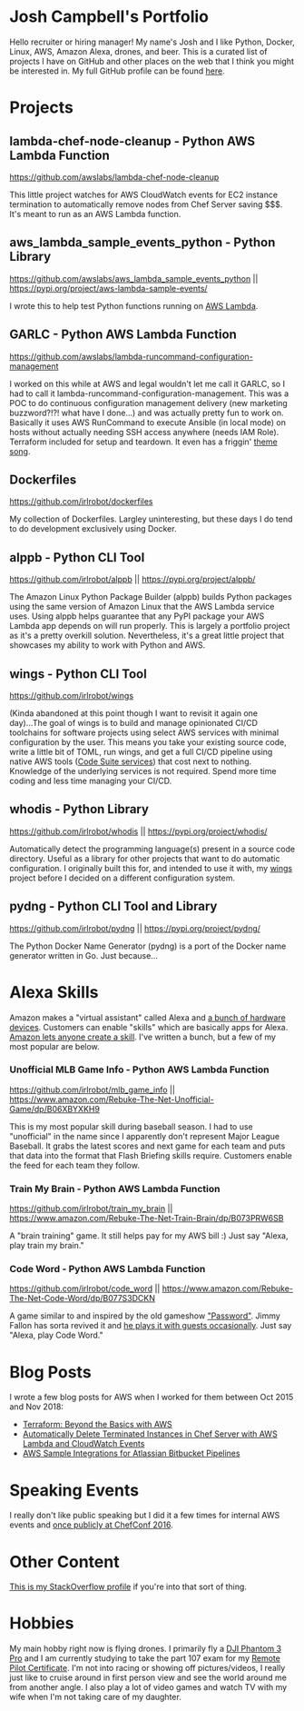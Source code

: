 # Josh Campbell's Portfolio
Hello recruiter or hiring manager! My name's Josh and I like Python, Docker, Linux, AWS, Amazon Alexa, drones, and beer. This is a curated list of projects I have on GitHub and other places on the web that I think you might be interested in. My full GitHub profile can be found [here](https://github.com/irlrobot).

# Projects
## lambda-chef-node-cleanup - Python AWS Lambda Function
https://github.com/awslabs/lambda-chef-node-cleanup

This little project watches for AWS CloudWatch events for EC2 instance termination to automatically remove nodes from Chef Server saving $$$. It's meant to run as an AWS Lambda function.

## aws_lambda_sample_events_python - Python Library
https://github.com/awslabs/aws_lambda_sample_events_python || https://pypi.org/project/aws-lambda-sample-events/

I wrote this to help test Python functions running on [AWS Lambda](https://aws.amazon.com/lambda/).

## GARLC - Python AWS Lambda Function
https://github.com/awslabs/lambda-runcommand-configuration-management

I worked on this while at AWS and legal wouldn't let me call it GARLC, so I had to call it lambda-runcommand-configuration-management. This was a POC to do continuous configuration management delivery (new marketing buzzword?!?! what have I done...) and was actually pretty fun to work on. Basically it uses AWS RunCommand to execute Ansible (in local mode) on hosts without actually needing SSH access anywhere (needs IAM Role). Terraform included for setup and teardown. It even has a friggin' [theme song](https://github.com/awslabs/lambda-runcommand-configuration-management#theme-song).

## Dockerfiles
https://github.com/irlrobot/dockerfiles

My collection of Dockerfiles. Largley uninteresting, but these days I do tend to do development exclusively using Docker.

## alppb - Python CLI Tool
https://github.com/irlrobot/alppb || https://pypi.org/project/alppb/

The Amazon Linux Python Package Builder (alppb) builds Python packages using the same version of Amazon Linux that the AWS Lambda service uses. Using alppb helps guarantee that any PyPI package your AWS Lambda app depends on will run properly. This is largely a portfolio project as it's a pretty overkill solution. Nevertheless, it's a great little project that showcases my ability to work with Python and AWS.

## wings - Python CLI Tool
https://github.com/irlrobot/wings

(Kinda abandoned at this point though I want to revisit it again one day)...The goal of wings is to build and manage opinionated CI/CD toolchains for software projects using select AWS services with minimal configuration by the user. This means you take your existing source code, write a little bit of TOML, run wings, and get a full CI/CD pipeline using native AWS tools ([Code Suite services](https://aws.amazon.com/products/developer-tools/)) that cost next to nothing. Knowledge of the underlying services is not required. Spend more time coding and less time managing your CI/CD.

## whodis - Python Library
https://github.com/irlrobot/whodis || https://pypi.org/project/whodis/

Automatically detect the programming language(s) present in a source code directory. Useful as a library for other projects that want to do automatic configuration. I originally built this for, and intended to use it with, my [wings](https://github.com/irlrobot/portfolio#wings) project before I decided on a different configuration system.

## pydng - Python CLI Tool and Library
https://github.com/irlrobot/pydng || https://pypi.org/project/pydng/

The Python Docker Name Generator (pydng) is a port of the Docker name generator written in Go. Just because...

# Alexa Skills
Amazon makes a "virtual assistant" called Alexa and [a bunch of hardware devices](https://www.amazon.com/Amazon-Echo-And-Alexa-Devices/b?node=9818047011). Customers can enable "skills" which are basically apps for Alexa. [Amazon lets anyone create a skill](https://developer.amazon.com/alexa). I've written a bunch, but a few of my most popular are below.

### Unofficial MLB Game Info - Python AWS Lambda Function
https://github.com/irlrobot/mlb_game_info || https://www.amazon.com/Rebuke-The-Net-Unofficial-Game/dp/B06XBYXKH9

This is my most popular skill during baseball season. I had to use "unofficial" in the name since I apparently don't represent Major League Baseball. It grabs the latest scores and next game for each team and puts that data into the format that Flash Briefing skills require. Customers enable the feed for each team they follow.

### Train My Brain - Python AWS Lambda Function
https://github.com/irlrobot/train_my_brain || https://www.amazon.com/Rebuke-The-Net-Train-Brain/dp/B073PRW6SB

A "brain training" game. It still helps pay for my AWS bill :) Just say "Alexa, play train my brain."

### Code Word - Python AWS Lambda Function
https://github.com/irlrobot/code_word || https://www.amazon.com/Rebuke-The-Net-Code-Word/dp/B077S3DCKN

A game similar to and inspired by the old gameshow ["Password"](https://en.wikipedia.org/wiki/Password_(game_show)). Jimmy Fallon has sorta revived it and [he plays it with guests occasionally](https://www.youtube.com/results?search_query=jimmy+fallon+password). Just say "Alexa, play Code Word."

# Blog Posts
I wrote a few blog posts for AWS when I worked for them between Oct 2015 and Nov 2018:
* [Terraform: Beyond the Basics with AWS](https://aws.amazon.com/blogs/apn/terraform-beyond-the-basics-with-aws/)
* [Automatically Delete Terminated Instances in Chef Server with AWS Lambda and CloudWatch Events](https://aws.amazon.com/blogs/apn/automatically-delete-terminated-instances-in-chef-server-with-aws-lambda-and-cloudwatch-events/)
* [AWS Sample Integrations for Atlassian Bitbucket Pipelines](https://aws.amazon.com/blogs/apn/aws-sample-integrations-for-atlassian-bitbucket-pipelines/)

# Speaking Events
I really don't like public speaking but I did it a few times for internal AWS events and [once publicly at ChefConf 2016](https://www.youtube.com/watch?v=NWhiWB87Wok&t=).

# Other Content
[This is my StackOverflow profile](https://stackoverflow.com/users/3066574/irlrobot) if you're into that sort of thing.

# Hobbies
My main hobby right now is flying drones. I primarily fly a [DJI Phantom 3 Pro](https://www.dji.com/phantom-3-pro) and I am currently studying to take the part 107 exam for my [Remote Pilot Certificate](https://www.faa.gov/uas/commercial_operators/become_a_drone_pilot/). I'm not into racing or showing off pictures/videos, I really just like to cruise around in first person view and see the world around me from another angle. I also play a lot of video games and watch TV with my wife when I'm not taking care of my daughter.
